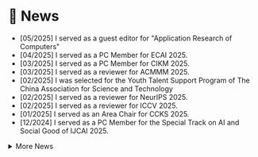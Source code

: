 # 📰 News
- [05/2025] I served as a guest editor for "Application Research of Computers"
- [04/2025] I served as a PC Member for ECAI 2025.
- [03/2025] I served as a PC Member for CIKM 2025.
- [03/2025] I served as a reviewer for ACMMM 2025.
- [02/2025] I was selected for the Youth Talent Support Program of The China Association for Science and Technology
- [02/2025] I served as a reviewer for NeurIPS 2025.
- [02/2025] I served as a reviewer for ICCV 2025.
- [01/2025] I served as an Area Chair for CCKS 2025.
- [12/2024] I served as a PC Member for the Special Track on AI and Social Good of IJCAI 2025.
<details>
  <summary>More News</summary>
  <pre>
 43. [05/2025] I served as a guest editor for "Application Research of Computers"
 42. [04/2025] I served as a PC Member for ECAI 2025.
 41. [03/2025] I served as a PC Member for CIKM 2025.
 40. [03/2025] I served as a reviewer for ACMMM 2025.
 39. [02/2025] I served as a reviewer for NeurIPS 2025.
 38. [02/2025] I served as a reviewer for ICCV 2025.
 37. [01/2025] I served as an Area Chair for CCKS 2025.
 36. [12/2024] I served as a PC Member for the Special Track on AI and Social Good of IJCAI 2025.
 35. [12/2024] Two papers were accepted by AAAI 2025.
 34. [12/2024] I served as an Area Chair for ICML 2025.
 33. [11/2024] I served as a PC Member for IJCAI 2025.
 32. [11/2024] We won the excellent poster award of CIPS-LMG2024.
 31. [11/2024] I served as a reviewer for CVPR 2025.
 30. [10/2024] I served as a guest editor for the <a style='text-decoration:none;' href='https://www.sciencedirect.com/special-issue/316104/genai-for-information-fusion'>special issue </a> of Information Fusion.
 29. [10/2024] I served as a chair for the intelligent education forum in SMP 2024.
 28. [10/2024] I served as a reviewer for AISTATS 2025.
 27. [09/2024] One paper was accepted by NeurIPS 2024.
 26. [08/2024] I served as a reviewer for ICLR 2025.
 25. [07/2024] I served as a guest editor for the special issue of Electronics (JCR Q2).
 24. [07/2024] One paper was accepted by Neural Networks.
 23. [07/2024] One paper was accepted by 软件学报.
 22. [05/2024] I served as a reviewer for NeurIPS 2024.
 21. [05/2024] One paper was accepted by ICML 2024.
 20. [04/2024] I served as a Program Committee Member for CIKM 2024.
 19. [04/2024] I received the excellent doctoral thesis from Xi'an Jiaotong University
 18. [04/2024] I received funding from the Youth Talent Support Program of the Shaanxi Association for Science and Technology.
 17. [03/2024] The Family Brain White Paper 3.0 that I contributed to was published.
 16. [02/2024] One paper was accepted by IEEE TPAMI.
 15. [01/2024] One paper was accepted by WWW.
 14. [12/2023] I served as a Program Committee Member for IJCAI 2024.
 13. [11/2023] One paper was accepted by IJCV.
 12. [07/2023] I served as a Program Committee Member for AAAI 2024.
 11. [08/2023] I received funding from the National Natural Science Foundation of China Youth Program.
 10. [07/2023] One paper was accepted by IEEE TNNLS.
  9. [02/2023] I served as a Program Committee Member for IJCAI 2023.
  8. [11/2022] The undergraduate students I co-advised to compete in the eighth International College Students' Internet+ Innovation and Entrepreneurship Competition won the gold prize.
  7. [08/2022] I served as Program Committee Member for AAAI 2023.
  6. [07/2022] I received my Ph.D. degree from Xi'an Jiaotong University.
  5. [04/2022] I ended my visiting at National University of Singapore.
  4. [01/2022] I obtained an offer from Huawei Noah's Ark Lab.
  3. [10/2021] I ended the internship at Amazon.
  2. [07/2021] I was an applied scientist intern at Amazon.
  1. [04/2021] I was a visiting scholar at the National University of Singapore.
  </pre>
</details>